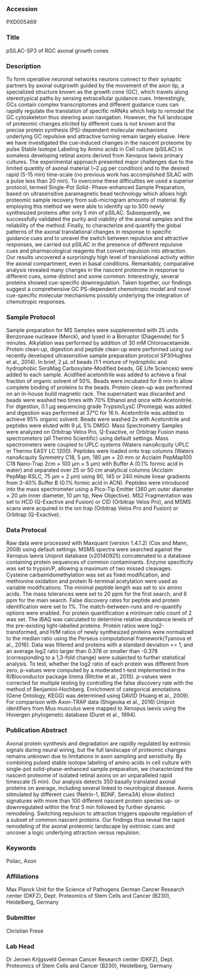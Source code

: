 ### Accession
PXD005469

### Title
pSILAC-SP3 of RGC axonal growth cones

### Description
To form operative neuronal networks neurons connect to their synaptic partners by axonal outgrowth guided by the movement of the axon tip, a specialized structure known as the growth cone (GC), which travels along stereotypical paths by sensing extracellular guidance cues. Interestingly, GCs contain complex transcriptomes and different guidance cues can rapidly regulate the translation of specific mRNAs which help to remodel the GC cytoskeleton thus steering axon navigation. However, the full landscape of proteomic changes elicited by different cues is not known and the precise protein synthesis (PS)-dependent molecular mechanisms underlying GC repulsive and attractive turning remain largely elusive. Here we have investigated the cue-induced changes in the nascent proteome by pulse Stable Isotope Labeling by Amino acids in Cell culture (pSILAC) in somaless developing retinal axons derived from Xenopus laevis primary cultures. The experimental approach presented major challenges due to the limited quantity of axonal material (~2 μg per condition) and to the desired rapid (5-15 min) time-scale (no previous work has accomplished SILAC with a pulse less than 20 min). To overcome these difficulties we used a superior protocol, termed Single-Pot Solid- Phase-enhanced Sample Preparation, based on ultrasensitive paramagnetic bead technology which allows high proteomic sample recovery from sub-microgram amounts of material. By employing this method we were able to identify up to 500 newly synthesized proteins after only 5 min of pSILAC. Subsequently, we successfully validated the purity and viability of the axonal samples and the reliability of the method. Finally, to characterize and quantify the global patterns of the axonal translational changes in response to specific guidance cues and to unravel the switch between repulsive and attractive responses, we carried out pSILAC in the presence of different repulsive cues and pharmacological reagents that convert repulsion into attraction. Our results uncovered a surprisingly high level of translational activity within the axonal compartment, even in basal conditions. Remarkably, comparative analysis revealed many changes in the nascent proteome in response to different cues, some distinct and some common. Interestingly, several proteins showed cue-specific downregulation. Taken together, our findings suggest a comprehensive GC PS-dependent chemotropic model and novel cue-specific molecular mechanisms possibly underlying the integration of chemotropic responses.

### Sample Protocol
Sample preparation for MS Samples were supplemented with 25 units Benzonase nuclease (Merck), and lysed in a Bioruptor (Diagenode) for 5 minutes. Alkylation was performed by addition of 30 mM Chloroacetamide. Protein clean-up, digestion and peptide clean-up were performed using our recently developed ultrasensitive sample preparation protocol SP3(Hughes et al., 2014). In brief, 2 µL of beads (1:1 mixture of hydrophilic and hydrophobic SeraMag Carboxylate-Modified beads, GE Life Sciences) were added to each sample. Acidified acetonitrile was added to achieve a final fraction of organic solvent of 50%. Beads were incubated for 8 min to allow complete binding of proteins to the beads. Protein clean-up was performed on an in-house build magnetic rack. The supernatant was discarded and beads were washed two times with 70% Ethanol and once with Acetonitrile. For digestion, 0.1 µg sequencing grade Trypsin/LysC (Promega) was added and digestion was performed at 37°C for 16 h. Acetonitrile was added to achieve 95% organic solvent. Beads were washed 2x with Acetonitrile and peptides were eluted with 9 µL 5% DMSO. Mass Spectrometry Samples were analyzed on Orbitrap Velos Pro, Q-Exactive, or Orbitrap Fusion mass spectrometers (all Thermo Scientific) using default settings. Mass spectrometers were coupled to UPLC systems (Waters nanoAcquity UPLC or Thermo EASY LC 1200). Peptides were loaded onto trap columns (Waters nanoAcquity Symmetry C18, 5 μm, 180 μm × 20 mm or Acclaim PepMap100 C18 Nano-Trap 2cm × 100 μm × 5 μm) with Buffer A (0.1% formic acid in water) and separated over 25 or 50 cm analytical columns (Acclaim PepMap RSLC, 75 μm × 2 μm) using 90, 145 or 240 minute linear gradients from 3-40% Buffer B (0.1% formic acid in ACN). Peptides were introduced into the mass spectrometer using a Pico-Tip Emitter (360 μm outer diameter × 20 μm inner diameter, 10 μm tip, New Objective). MS2 Fragmentation was set to HCD (Q-Exactive and Fusion) or CID (Orbitrap Velos Pro), and MSMS scans were acquired in the ion trap (Orbitrap Velos Pro and Fusion) or Orbitrap (Q-Exactive).

### Data Protocol
Raw data were processed with Maxquant (version 1.4.1.2) (Cox and Mann, 2008) using default settings. MSMS spectra were searched against the Xenopus laevis Uniprot database (v20140925) concatenated to a database containing protein sequences of common contaminants. Enzyme specificity was set to trypsin/P, allowing a maximum of two missed cleavages. Cysteine carbamidomethylation was set as fixed modification, and methionine oxidation and protein N-terminal acetylation were used as variable modifications. The minimal peptide length was set to six amino acids. The mass tolerances were set to 20 ppm for the first search, and 6 ppm for the main search. False discovery rates for peptide and protein identification were set to 1%. The match-between-runs and re-quantify options were enabled. For protein quantification a minimum ratio count of 2 was set. The iBAQ was calculated to determine relative abundance levels of the pre-existing light-labelled proteins. Protein ratios were log2-transformed, and H/M ratios of newly synthesized proteins were normalized to the median ratio using the Perseus computational framework(Tyanova et al., 2016). Data was filtered and proteins with a standard deviation <= 1, and an average log2 ratio larger than 0.378 or smaller than -0.378 (corresponding to a 1,3-fold change) were subjected to further statistical analysis. To test, whether the log2 ratio of each protein was different from zero, p-values were computed by a moderated t-test implemented in the R/Bioconductor package limma (Ritchie et al., 2015). p-values were corrected for multiple testing by controlling the false discovery rate with the method of Benjamini-Hochberg. Enrichment of categorical annotations (Gene Ontology, KEGG) was determined using DAVID (Huang et al., 2009). For comparison with Axon-TRAP data (Shigeoka et al., 2016) Uniprot identifiers from Mus musculus were mapped to Xenopus laevis using the Hovergen phylogenetic database (Duret et al., 1994).

### Publication Abstract
Axonal protein synthesis and degradation are rapidly regulated by extrinsic signals during neural wiring, but the full landscape of proteomic changes remains unknown due to limitations in axon sampling and sensitivity. By combining pulsed stable isotope labeling of amino acids in cell culture with single-pot solid-phase-enhanced sample preparation, we characterized the nascent proteome of isolated retinal axons on an unparalleled rapid timescale (5&#xa0;min). Our analysis detects 350 basally translated axonal proteins on average, including several linked to neurological disease. Axons stimulated by different cues (Netrin-1, BDNF, Sema3A) show distinct signatures with more than 100 different nascent protein species up- or downregulated within the first 5&#xa0;min followed by further dynamic remodeling. Switching repulsion to attraction triggers opposite regulation of a subset of common nascent proteins. Our findings thus reveal the rapid remodeling of the axonal proteomic landscape by extrinsic cues and uncover a logic underlying attraction versus repulsion.

### Keywords
Psilac, Axon

### Affiliations
Max Planck Unit for the Science of Pathogens
German Cancer Research center (DKFZ), Dept. Proteomics of Stem Cells and Cancer (B230), Heidelberg, Germany

### Submitter
Christian Frese

### Lab Head
Dr Jeroen Krijgsveld
German Cancer Research center (DKFZ), Dept. Proteomics of Stem Cells and Cancer (B230), Heidelberg, Germany


